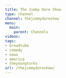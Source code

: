 ```yaml
---
title: The Jimmy Dore Show
type: channel
channel: thejimmydoreshow
menu:
  main:
    parent: Channels
videos:
tags:
- breadtube
- comedy
- news
- america
- theyoungturks
url: /thejimmydoreshow/
---
```

